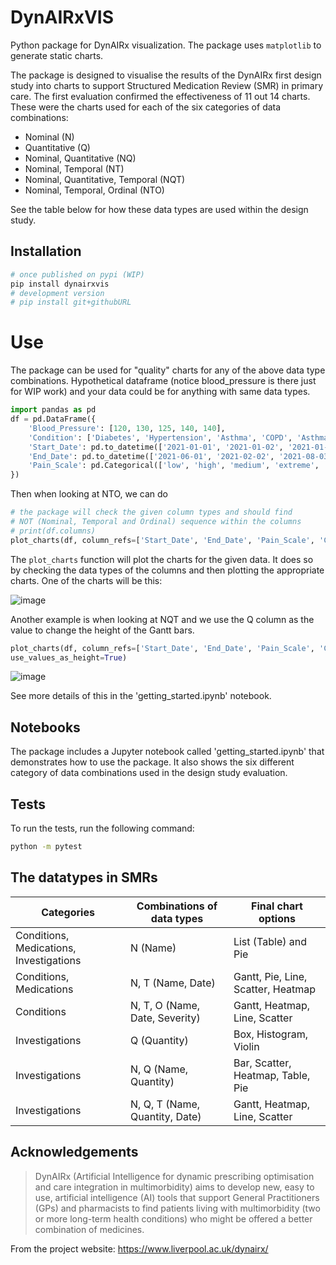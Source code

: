 # DynAIRxVIS

Python package for DynAIRx visualization. The package uses `matplotlib` to generate static charts.

The package is designed to visualise the results of the DynAIRx first design study into charts to support Structured Medication Review (SMR) in primary care. The first evaluation confirmed the effectiveness of 11 out 14 charts. These were the charts used for each of the six categories of data combinations:
- Nominal (N)
- Quantitative (Q)
- Nominal, Quantitative (NQ)
- Nominal, Temporal (NT)
- Nominal, Quantitative, Temporal (NQT)
- Nominal, Temporal, Ordinal (NTO)

See the table below for how these data types are used within the design study.

## Installation

```bash
# once published on pypi (WIP)
pip install dynairxvis
# development version
# pip install git+githubURL
```
# Use
The package can be used for "quality" charts for any of the above data type combinations. Hypothetical dataframe (notice blood_pressure is there just for WIP work) and your data could be for anything with same data types.

```py
import pandas as pd
df = pd.DataFrame({
    'Blood_Pressure': [120, 130, 125, 140, 140],
    'Condition': ['Diabetes', 'Hypertension', 'Asthma', 'COPD', 'Asthma'],
    'Start_Date': pd.to_datetime(['2021-01-01', '2021-01-02', '2021-01-03', '2021-01-06', '2022-01-06']),
    'End_Date': pd.to_datetime(['2021-06-01', '2021-02-02', '2021-08-03', '2021-10-04', '2022-06-06']),
    'Pain_Scale': pd.Categorical(['low', 'high', 'medium', 'extreme', 'high'], ordered=True)
})
```

Then when looking at NTO, we can do
```py
# the package will check the given column types and should find
# NOT (Nominal, Temporal and Ordinal) sequence within the columns
# print(df.columns)
plot_charts(df, column_refs=['Start_Date', 'End_Date', 'Pain_Scale', 'Condition'])
```
The `plot_charts` function will plot the charts for the given data. It does so by checking the data types of the columns and then plotting the appropriate charts. One of the charts will be this:

![image](https://github.com/user-attachments/assets/6f6e43c2-df39-4c1e-8738-f98a5e7e94b0)

Another example is when looking at NQT and we use the Q column as the value to change
the height of the Gantt bars.
```py
plot_charts(df, column_refs=['Start_Date', 'End_Date', 'Pain_Scale', 'Condition'], values=df['Blood_Pressure'],
use_values_as_height=True)
```
![image](https://github.com/user-attachments/assets/18e95c20-b04a-41ad-b6de-77b1fb44478b)

See more details of this in the 'getting_started.ipynb' notebook.

## Notebooks
The package includes a Jupyter notebook called 'getting_started.ipynb' that demonstrates how to use the package. It also shows the six different category of data combinations used in the design study evaluation.

## Tests
To run the tests, run the following command:

```bash
python -m pytest
```

## The datatypes in SMRs

| **Categories**                             | **Combinations of data types**  | **Final chart options**                                                                 |
|--------------------------------------------|----------------------------------|----------------------------------------------------------------------------------------|
| Conditions, Medications, Investigations    | N (Name)                        | List (Table) and Pie                                                           |
| Conditions, Medications                    | N, T (Name, Date)               | Gantt, Pie, Line, Scatter, Heatmap                                              |
| Conditions                                 | N, T, O (Name, Date, Severity)  | Gantt, Heatmap, Line, Scatter                                                          |
| Investigations                             | Q (Quantity)                    | Box, Histogram, Violin                                                |
| Investigations                             | N, Q (Name, Quantity)           | Bar, Scatter, Heatmap, Table, Pie                                        |
| Investigations                             | N, Q, T (Name, Quantity, Date)  | Gantt, Heatmap, Line, Scatter                                                          |

## Acknowledgements
> DynAIRx (Artificial Intelligence for dynamic prescribing optimisation and care integration in multimorbidity) aims to develop new, easy to use, artificial intelligence (AI) tools that support General Practitioners (GPs) and pharmacists to find patients living with multimorbidity (two or more long-term health conditions) who might be offered a better combination of medicines.

From the project website: 
https://www.liverpool.ac.uk/dynairx/
